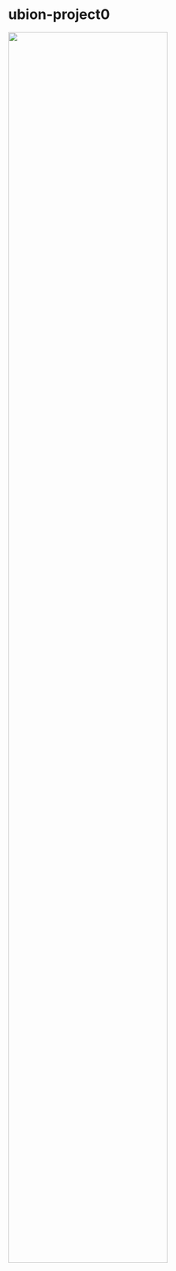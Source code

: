 # ubion-project0

<img width="80%" src="https://github.com/Kim-Hui-Dong/ubion7_Project-hackathon/files/13365854/_.pdf"/>
